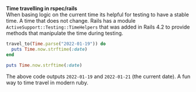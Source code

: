 **Time travelling in rspec/rails**    
When basing logic on the current time its helpful for testing to have a stable time. A time that does not change. Rails has a module `ActiveSupport::Testing::TimeHelpers` that was added in Rails 4.2 to provide methods that manipulate the time during testing.

```ruby
travel_to(Time.parse("2022-01-19")) do
  puts Time.now.strftime(:date)
end

puts Time.now.strftime(:date)
```

The above code outputs `2022-01-19` and `2022-01-21` (the current date). A fun way to time travel in modern ruby.
